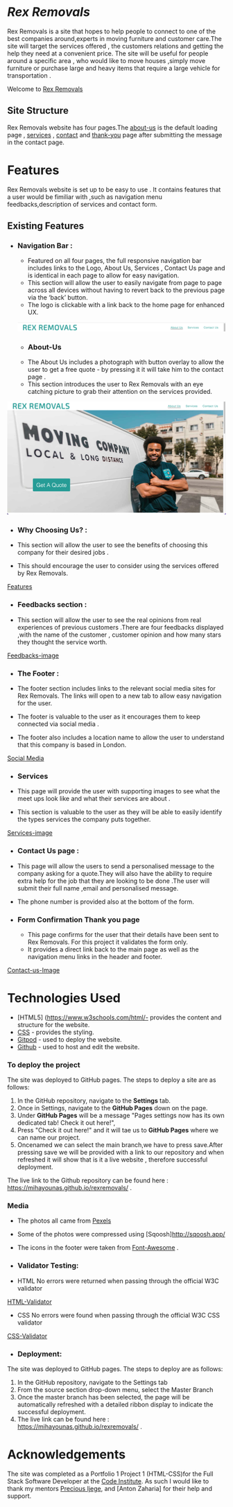 # **_Rex Removals_**

Rex Removals is a site that hopes to help people to connect to one of the best companies around,experts in moving furniture and customer care.The site will target the services offered , the customers relations and getting the help they need at a convenient price. The site will be useful for people around a specific area , who would like to move houses ,simply move furniture or purchase large and heavy items that require a large vehicle for transportation .

Welcome to <a href="http://mihayounas.github.io/rexremovals/index.html" target="_blank" rel="noopener">Rex Removals</a>


## Site Structure

Rex Removals website has four pages.The [about-us](index.html) is the default loading page , [services](services.html) , [contact](contact-us.html) and [thank-you](thank-you.html) page after submitting the message in the contact page.




# Features
Rex Removals website is set up to be easy to use . It contains features that a user would be fimiliar with ,such as navigation menu feedbacks,description of services and contact form.

## Existing Features

* ### Navigation Bar :
  * Featured on all four pages, the full responsive navigation bar includes links to the Logo, About Us, Services , Contact Us page and is identical in each page to allow for easy navigation.
  * This section will allow the user to easily navigate from page to page across all devices without having to revert back to the previous page via the ‘back’ button.
  * The logo is clickable with a link back to the home page for enhanced UX.

  ![Navigation bar image](assets/images/nav-pic.png)
  
 
  * ### About-Us
  * The About Us includes a photograph with button overlay to allow the user to get a free quote - by pressing it  it will take him to the contact page .
  * This section introduces the user to Rex Removals with an eye catching picture to grab their attention on the services provided.
  
 ![About-Us image](assets/images/about-us.png)


  * ### Why Choosing Us? :

  * This section will allow the user to see the benefits of choosing this company for their desired jobs .
  * This should encourage the user to consider using the services offered by Rex Removals.


[Features](assets/images/features1.png)


* ### Feedbacks section :

* This section will allow the user to see the real opinions from real experiences of previous customers .There are four feedbacks displayed ,with the name of the customer , customer opinion and how many stars they thought the service worth.

[Feedbacks-image](assets/images/feedbacks.png)


* ### The Footer :

* The footer section includes links to the relevant social media sites for Rex Removals. The links will open to a new tab to allow easy navigation for the user.
* The footer is valuable to the user as it encourages them to keep connected via social media .
* The footer also includes a location name to allow the user to understand that this company is based in London.

[Social Media](assets/images/social-footer.png)


* ### Services

* This page will provide the user with supporting images to see what the meet ups look like and what their services are about .

* This section is valuable to the user as they will be able to easily identify the types services the company puts together.

[Services-image](assets/images/services.png)


* ### Contact Us page :

* This page will allow the users to send a personalised message to the company asking for a quote.They will also have the ability to require extra help for the job that they are looking to be done .The user will submit their full name ,email and personalised message.
* The phone number is provided also at the bottom of the form.

* ### Form Confirmation Thank you page
    * This page confirms for the user that their details have been sent to Rex Removals. For this project it validates the form only.
    * It provides a direct link back to the main page as well as the navigation menu links in the header and footer.

[Contact-us-Image](assets/images/contactform.png)


# Technologies Used
* [HTML5] (https://www.w3schools.com/html/- provides the content and structure for the website.
* [CSS](https://www.w3.org/Style/CSS/Overview.en.html) - provides the styling.
* [Gitpod](https://www.gitpod.io/#get-started) - used to deploy the website.
* [Github](https://github.com/) - used to host and edit the website.



### **To deploy the project**
The site was deployed to GitHub pages. The steps to deploy a site are as follows:
  1. In the GitHub repository, navigate to the **Settings** tab.
  2. Once in Settings, navigate to the **GitHub Pages** down on the page.
  3. Under **GitHub Pages** will be a message "Pages settings now has its own dedicated tab! Check it out here!",
  4. Press "Check it out here!" and it will tae us to **GitHub Pages** where we can name our project.
  4. Oncenamed we can select the main branch,we have to press save.After pressing save we will be provided with a link to our repository and when refreshed it will show that is it a live website , therefore successful deployment.

 The live link to the Github repository can be found here : https://mihayounas.github.io/rexremovals/ .
 

 ### Media
 * The photos all came from [Pexels](pexels.com)
 * Some of the photos were compressed using [Sqoosh]http://sqoosh.app/
 * The icons in the footer were taken from [Font-Awesome](https://fontawesome.com/) .

 * ### Validator Testing:
* HTML
No errors were returned when passing through the official W3C validator

[HTML-Validator](assets/images/html.png)


* CSS
No errors were found when passing through the official W3C CSS validator

[CSS-Validator](assets/images/css.png)


 * ### Deployment: 

The site was deployed to GitHub pages.
The steps to deploy are as follows:
  1. In the GitHub repository, navigate to the Settings tab
  2. From the source section drop-down menu, select the Master Branch
  3. Once the master branch has been selected, the page will be automatically refreshed with a detailed ribbon display to indicate the successful deployment.
  4. The live link can be found here : https://mihayounas.github.io/rexremovals/ .
  
   # Acknowledgements
The site was completed as a Portfolio 1 Project 1 (HTML-CSS)for the Full Stack Software Developer at the [Code Institute](https://codeinstitute.net/). As such I would like to thank my mentors [Precious Ijege](https://www.linkedin.com/in/precious-ijege-908a00168/), and [Anton Zaharia] for their help and support.
  
  
 


